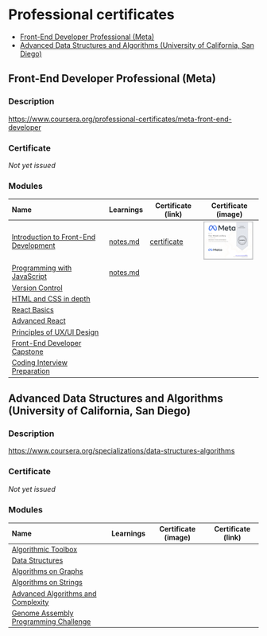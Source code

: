 <!-- omit in toc -->
# Professional certificates

- [Front-End Developer Professional (Meta)](#front-end-developer-professional-meta)
- [Advanced Data Structures and Algorithms (University of California, San Diego)](#advanced-data-structures-and-algorithms-university-of-california-san-diego)

## Front-End Developer Professional (Meta)

<!-- omit in toc -->
### Description

https://www.coursera.org/professional-certificates/meta-front-end-developer

<!-- omit in toc -->
### Certificate

*Not yet issued*

<!-- omit in toc -->
### Modules

| Name                                                                                                          | Learnings                                                                                             | Certificate (link)                                                                   | Certificate (image)                                                                                                                                                                                                                     |
| :------------------------------------------------------------------------------------------------------------ | ----------------------------------------------------------------------------------------------------- | ------------------------------------------------------------------------------------ | --------------------------------------------------------------------------------------------------------------------------------------------------------------------------------------------------------------------------------------- |
| [Introduction to Front-End Development](https://www.coursera.org/learn/introduction-to-front-end-development) | [notes.md](Front-End%20Developer%20Professional/Introduction%20to%20Front-End%20Development/notes.md) | [certificate](https://www.coursera.org/account/accomplishments/records/65ENNUWMS2L3) | <a href="Front-End%20Developer%20Professional/Introduction%20to%20Front-End%20Development/certificate.png"><img src="Front-End%20Developer%20Professional/Introduction%20to%20Front-End%20Development/certificate.png" width="100"></a> |
| [Programming with JavaScript](https://www.coursera.org/learn/programming-with-javascript)                     | [notes.md](Front-End%20Developer%20Professional/Programming%20with%20JavaScript/notes.md)             |                                                                                      |                                                                                                                                                                                                                                         |
| [Version Control](https://www.coursera.org/learn/introduction-to-version-control)                             |                                                                                                       |                                                                                      |                                                                                                                                                                                                                                         |
| [HTML and CSS in depth](https://www.coursera.org/learn/html-and-css-in-depth)                                 |                                                                                                       |                                                                                      |                                                                                                                                                                                                                                         |
| [React Basics](https://www.coursera.org/learn/react-basics)                                                   |                                                                                                       |                                                                                      |                                                                                                                                                                                                                                         |
| [Advanced React](https://www.coursera.org/learn/advanced-react)                                               |                                                                                                       |                                                                                      |                                                                                                                                                                                                                                         |
| [Principles of UX/UI Design](https://www.coursera.org/learn/principles-of-ux-ui-design)                       |                                                                                                       |                                                                                      |                                                                                                                                                                                                                                         |
| [Front-End Developer Capstone](https://www.coursera.org/learn/meta-front-end-developer-capstone)              |                                                                                                       |                                                                                      |                                                                                                                                                                                                                                         |
| [Coding Interview Preparation](https://www.coursera.org/learn/coding-interview-preparation)                   |                                                                                                       |                                                                                      |                                                                                                                                                                                                                                         |

## Advanced Data Structures and Algorithms (University of California, San Diego)

<!-- omit in toc -->
### Description

https://www.coursera.org/specializations/data-structures-algorithms

<!-- omit in toc -->
### Certificate

*Not yet issued*

<!-- omit in toc -->
### Modules

| Name                                                                                                    | Learnings | Certificate (image) | Certificate (link) |
| :------------------------------------------------------------------------------------------------------ | --------- | ------------------- | ------------------ |
| [Algorithmic Toolbox](https://www.coursera.org/learn/algorithmic-toolbox)                               |           |                     |                    |
| [Data Structures](https://www.coursera.org/learn/data-structures)                                       |           |                     |                    |
| [Algorithms on Graphs](https://www.coursera.org/learn/algorithms-on-graphs)                             |           |                     |                    |
| [Algorithms on Strings](https://www.coursera.org/learn/algorithms-on-strings)                           |           |                     |                    |
| [Advanced Algorithms and Complexity](https://www.coursera.org/learn/advanced-algorithms-and-complexity) |           |                     |                    |
| [Genome Assembly Programming Challenge](https://www.coursera.org/learn/assembling-genomes)              |           |                     |                    |